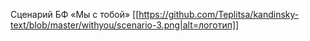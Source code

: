 Сценарий БФ «Мы с тобой»
[[https://github.com/Teplitsa/kandinsky-text/blob/master/withyou/scenario-3.png|alt=логотип]]
